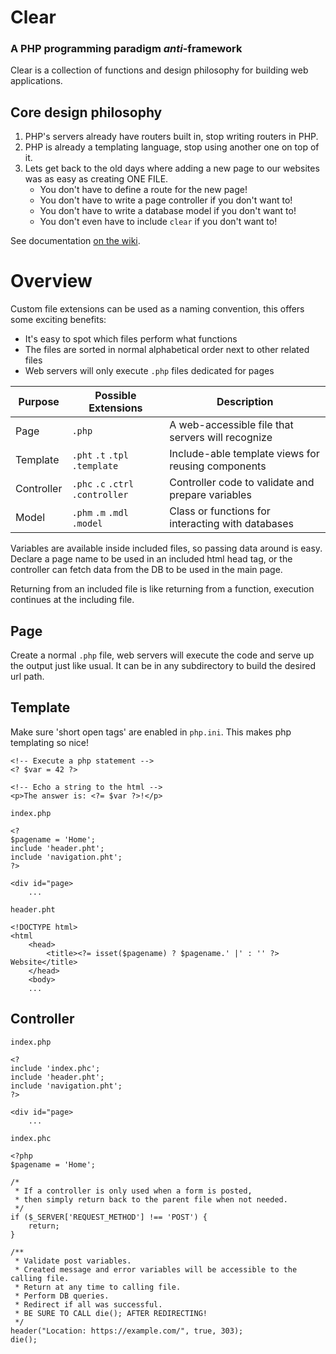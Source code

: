 # Clear

### A PHP programming paradigm *anti*-framework

Clear is a collection of functions and design philosophy for building web applications.

## Core design philosophy

1. PHP's servers already have routers built in, stop writing routers in PHP.
2. PHP is already a templating language, stop using another one on top of it.
3. Lets get back to the old days where adding a new page to our websites was as easy as creating ONE FILE.
	* You don't have to define a route for the new page!
	* You don't have to write a page controller if you don't want to!
	* You don't have to write a database model if you don't want to!
	* You don't even have to include `clear` if you don't want to!

See documentation [on the wiki](https://github.com/knickers/clear/wiki).

# Overview

Custom file extensions can be used as a naming convention, this offers some exciting benefits:
 * It's easy to spot which files perform what functions
 * The files are sorted in normal alphabetical order next to other related files
 * Web servers will only execute `.php` files dedicated for pages

Purpose    | Possible Extensions | Description
-----------|---------------------|------------
Page       |`.php`               | A web-accessible file that servers will recognize
Template   |`.pht` `.t` `.tpl` `.template`| Include-able template views for reusing components
Controller |`.phc` `.c` `.ctrl` `.controller`| Controller code to validate and prepare variables
Model      |`.phm` `.m` `.mdl` `.model` | Class or functions for interacting with databases

Variables are available inside included files, so passing data around is easy. Declare a page name to be used in an included html head tag, or the controller can fetch data from the DB to be used in the main page.

Returning from an included file is like returning from a function, execution continues at the including file.

## Page

Create a normal `.php` file, web servers will execute the code and serve up the output just like usual. It can be in any subdirectory to build the desired url path.

## Template

Make sure 'short open tags' are enabled in `php.ini`. This makes php templating so nice!

```phtml
<!-- Execute a php statement -->
<? $var = 42 ?>

<!-- Echo a string to the html -->
<p>The answer is: <?= $var ?>!</p>
```

`index.php`
```phtml
<?
$pagename = 'Home';
include 'header.pht';
include 'navigation.pht';
?>

<div id="page>
	...
```

`header.pht`
```phtml
<!DOCTYPE html>
<html
	<head>
		<title><?= isset($pagename) ? $pagename.' |' : '' ?> Website</title>
	</head>
	<body>
	...
```

## Controller

`index.php`
```phtml
<?
include 'index.phc';
include 'header.pht';
include 'navigation.pht';
?>

<div id="page>
	...
```

`index.phc`
```phtml
<?php
$pagename = 'Home';

/*
 * If a controller is only used when a form is posted,
 * then simply return back to the parent file when not needed.
 */
if ($_SERVER['REQUEST_METHOD'] !== 'POST') {
	return;
}

/**
 * Validate post variables.
 * Created message and error variables will be accessible to the calling file.
 * Return at any time to calling file.
 * Perform DB queries.
 * Redirect if all was successful.
 * BE SURE TO CALL die(); AFTER REDIRECTING!
 */
header("Location: https://example.com/", true, 303);
die();
```

